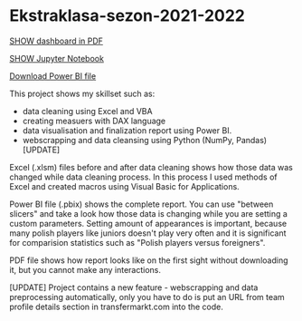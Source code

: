 # Ekstraklasa-sezon-2021-2022

[SHOW dashboard in PDF](https://github.com/michalprusaczyk98/Ekstraklasa-sezon-2021-2022/blob/main/on_first_sight_ekstraklasa2021-2022.pdf)

[SHOW Jupyter Notebook](https://github.com/michalprusaczyk98/Ekstraklasa-sezon-2021-2022/blob/main/Web_scrapping_and_preprocessing.ipynb)

[Download Power BI file](https://github.com/michalprusaczyk98/Ekstraklasa-sezon-2021-2022/raw/main/Ekstraklasa_2021-2022_Report.pbix)

This project shows my skillset such as: 
- data cleaning using Excel and VBA 
- creating measuers with DAX language 
- data visualisation and finalization report using Power BI.
- webscrapping and data cleansing using Python (NumPy, Pandas) [UPDATE]

Excel (.xlsm) files before and after data cleaning shows how those data was changed while data cleaning process. In this process I used methods of Excel and
created macros using Visual Basic for Applications. 

Power BI file (.pbix) shows the complete report. You can use "between slicers" and take a look how those data is changing while you are setting a custom parameters.
Setting amount of appearances is important, because many polish players like juniors doesn't play very often and it is significant for comparision statistics 
such as "Polish players versus foreigners".

PDF file shows how report looks like on the first sight without downloading it, but you cannot make any interactions.

[UPDATE] Project contains a new feature - webscrapping and data preprocessing automatically, only you have to do is put an URL from team profile details section in transfermarkt.com into the code.
